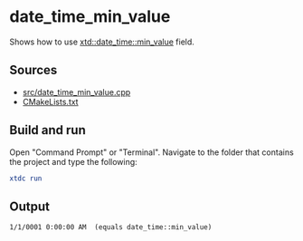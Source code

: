 # date_time_min_value

Shows how to use [xtd::date_time::min_value](https://gammasoft71.github.io/xtd/reference_guides/latest/classxtd_1_1date__time.html#a2052693f474e549778be006a9bf9ffcd) field.

## Sources

* [src/date_time_min_value.cpp](src/date_time_min_value.cpp)
* [CMakeLists.txt](CMakeLists.txt)

## Build and run

Open "Command Prompt" or "Terminal". Navigate to the folder that contains the project and type the following:

```cmake
xtdc run
```

## Output

```
1/1/0001 0:00:00 AM  (equals date_time::min_value)
```
